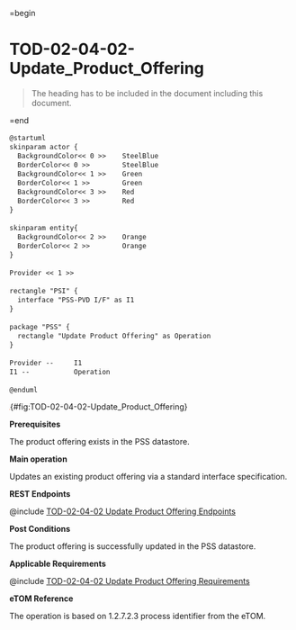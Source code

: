 =begin

# TOD-02-04-02-Update_Product_Offering

> The heading has to be included in the document including this document.

=end

```plantuml
@startuml
skinparam actor {
  BackgroundColor<< 0 >> 	SteelBlue
  BorderColor<< 0 >> 		SteelBlue
  BackgroundColor<< 1 >> 	Green
  BorderColor<< 1 >> 		Green
  BackgroundColor<< 3 >> 	Red
  BorderColor<< 3 >> 		Red
}

skinparam entity{
  BackgroundColor<< 2 >> 	Orange
  BorderColor<< 2 >> 		Orange
}

Provider << 1 >>

rectangle "PSI" {
  interface "PSS-PVD I/F" as I1
}

package "PSS" {
  rectangle "Update Product Offering" as Operation
}

Provider --	    I1
I1 --           Operation

@enduml

```

![**TOD-02-04-02**: Update Product Offering](../../common/pixel.png){#fig:TOD-02-04-02-Update_Product_Offering}

**Prerequisites**

The product offering exists in the PSS datastore.

**Main operation**

Updates an existing product offering via a standard interface specification.

**REST Endpoints**

@include [TOD-02-04-02 Update Product Offering Endpoints](endpoints/TOD-02-04-02-Update_Product_Offering-endpoints.md)

**Post Conditions**

The product offering is successfully updated in the PSS datastore.

**Applicable Requirements**

@include [TOD-02-04-02 Update Product Offering Requirements](requirements/TOD-02-04-02-Update_Product_Offering-requirements.md)

**eTOM Reference**

The operation is based on 1.2.7.2.3 process identifier from the eTOM.
